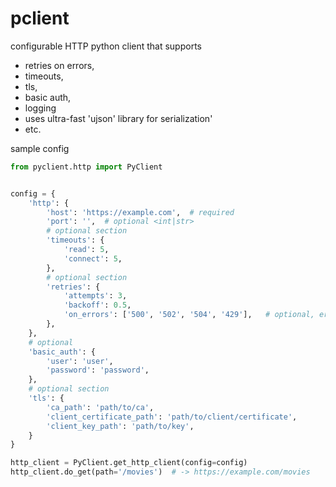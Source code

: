 # pclient

configurable HTTP python client that supports

- retries on errors,
- timeouts,
- tls,
- basic auth,
- logging
- uses ultra-fast 'ujson' library for serialization'
- etc.

sample config

```python
from pyclient.http import PyClient


config = {
    'http': {
        'host': 'https://example.com',  # required
        'port': '',  # optional <int|str>
        # optional section
        'timeouts': {
            'read': 5,
            'connect': 5,
        },
        # optional section
        'retries': {
            'attempts': 3,
            'backoff': 0.5,
            'on_errors': ['500', '502', '504', '429'],   # optional, errors to retry on
        },
    },
    # optional
    'basic_auth': {
        'user': 'user',
        'password': 'password',
    },
    # optional section
    'tls': {
        'ca_path': 'path/to/ca',
        'client_certificate_path': 'path/to/client/certificate',
        'client_key_path': 'path/to/key',
    }
}

http_client = PyClient.get_http_client(config=config)
http_client.do_get(path='/movies')  # -> https://example.com/movies

```

